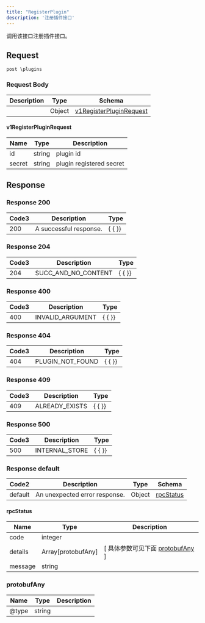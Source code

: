 ```yaml
---
title: "RegisterPlugin"
description: '注册插件接口'
---
```



调用该接口注册插件接口。



## Request


```
post \plugins
```







### Request Body


 
| Description | Type | Schema |
| ----------- | ------ | ------ |
|  | Object | [v1RegisterPluginRequest](#v1RegisterPluginRequest) |

#### v1RegisterPluginRequest

| Name | Type | Description | 
| ---- | ---- | ----------- |     
| id | string | plugin id |      
| secret | string | plugin registered secret |   


  
     
   
     
 
 





## Response



### Response  200


| Code3 | Description | Type | 
| ---- | ----------- | ------ | 
| 200 | A successful response. | {   { }} |
 


### Response  204


| Code3 | Description | Type | 
| ---- | ----------- | ------ | 
| 204 | SUCC_AND_NO_CONTENT | {   { }} |
 


### Response  400


| Code3 | Description | Type | 
| ---- | ----------- | ------ | 
| 400 | INVALID_ARGUMENT | {   { }} |
 


### Response  404


| Code3 | Description | Type | 
| ---- | ----------- | ------ | 
| 404 | PLUGIN_NOT_FOUND | {   { }} |
 


### Response  409


| Code3 | Description | Type | 
| ---- | ----------- | ------ | 
| 409 | ALREADY_EXISTS | {   { }} |
 


### Response  500


| Code3 | Description | Type | 
| ---- | ----------- | ------ | 
| 500 | INTERNAL_STORE | {   { }} |
 


### Response  default

 
| Code2 | Description | Type | Schema |
| ---- | ----------- | ------ | ------ |
| default | An unexpected error response. | Object | [rpcStatus](#rpcStatus) |

#### rpcStatus

| Name | Type | Description | 
| ---- | ---- | ----------- |     
| code | integer |  |          
| details | Array[protobufAny] |  [ 具体参数可见下面 [protobufAny](#protobufAny) ] |       
| message | string |  |   


  
     
   
       
         
### protobufAny
| Name | Type | Description | 
| ---- | ---- | ----------- |     
| @type | string |  |   


  
     
 
 


          
     
   
     
 
 


 


